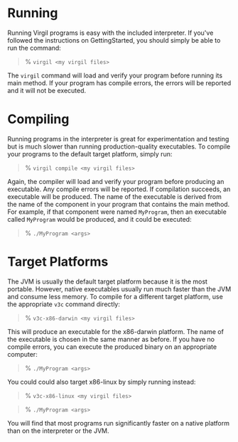 # Running #

Running Virgil programs is easy with the included interpreter. If you've followed the instructions on GettingStarted, you should simply be able to run the command:

> % `virgil <my virgil files>`

The `virgil` command will load and verify your program before running its main method. If your program has compile errors, the errors will be reported and it will not be executed.

# Compiling #

Running programs in the interpreter is great for experimentation and testing but is much slower than running production-quality executables. To compile your programs to the default target platform, simply run:

> % `virgil compile <my virgil files>`

Again, the compiler will load and verify your program before producing an executable. Any compile errors will be reported. If compilation succeeds, an executable will be produced. The name of the executable is derived from the name of the component in your program that contains the main method. For example, if that component were named `MyProgram`, then an executable called `MyProgram` would be produced, and it could be executed:

> % `./MyProgram <args>`

# Target Platforms #

The JVM is usually the default target platform because it is the most portable. However, native executables usually run much faster than the JVM and consume less memory. To compile for a different target platform, use the appropriate `v3c` command directly:

> % `v3c-x86-darwin <my virgil files>`

This will produce an executable for the x86-darwin platform. The name of the executable is chosen in the same manner as before. If you have no compile errors, you can execute the produced binary on an appropriate computer:

> % `./MyProgram <args>`

You could could also target x86-linux by simply running instead:

> % `v3c-x86-linux <my virgil files>`

> % `./MyProgram <args>`

You will find that most programs run significantly faster on a native platform than on the interpreter or the JVM.
